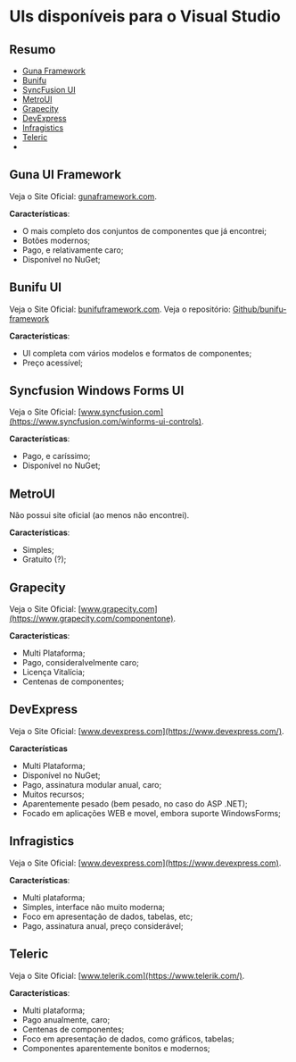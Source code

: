 # UIs disponíveis para o Visual Studio

## Resumo

- [Guna Framework](#guna)
- [Bunifu](#bunifu)
- [SyncFusion UI](#syncfusion)
- [MetroUI](#metroui)
- [Grapecity](#grapecity)
- [DevExpress](#devexpress)
- [Infragistics](#infragistics)
- [Teleric](#teleric)
- 

<div id='guna'/>

## Guna UI Framework

Veja o Site Oficial: [gunaframework.com](https://gunaframework.com/).

**Características**:

- O mais completo dos conjuntos de componentes que já encontrei;
- Botões modernos;
- Pago, e relativamente caro;
- Disponível no NuGet;


<div id='bunifu'/>

## Bunifu UI

Veja o Site Oficial: [bunifuframework.com](https://bunifuframework.com/).
Veja o repositório: [Github/bunifu-framework](https://github.com/bunifu-framework/)

**Características**:

- UI completa com vários modelos e formatos de componentes;
- Preço acessível;

<div id='syncfusion'/>

## Syncfusion Windows Forms UI

Veja o Site Oficial: [www.syncfusion.com](https://www.syncfusion.com/winforms-ui-controls).

**Características**:

- Pago, e caríssimo;
- Disponível no NuGet;


<div id='metroui'/>

## MetroUI

Não possui site oficial (ao menos não encontrei).

**Características**:

- Simples;
- Gratuito (?);


<div id='grapecity'/>

## Grapecity

Veja o Site Oficial: [www.grapecity.com](https://www.grapecity.com/componentone).

**Características**:

- Multi Plataforma;
- Pago, consideralvelmente caro;
- Licença Vitalícia;
- Centenas de componentes;


<div id='devexpress'/>

## DevExpress

Veja o Site Oficial: [www.devexpress.com](https://www.devexpress.com/).

**Características**

- Multi Plataforma;
- Disponível no NuGet;
- Pago, assinatura modular anual, caro;
- Muitos recursos;
- Aparentemente pesado (bem pesado, no caso do ASP .NET);
- Focado em aplicações WEB e movel, embora suporte WindowsForms;


<div id='infragistics'/>

## Infragistics

Veja o Site Oficial: [www.devexpress.com](https://www.devexpress.com).

**Características**:

- Multi plataforma;
- Simples, interface não muito moderna;
- Foco em apresentação de dados, tabelas, etc;
- Pago, assinatura anual, preço considerável;


<div id='teleric'/>

## Teleric

Veja o Site Oficial: [www.telerik.com](https://www.telerik.com/).

**Características**:

- Multi plataforma;
- Pago anualmente, caro;
- Centenas de componentes;
- Foco em apresentação de dados, como gráficos, tabelas;
- Componentes aparentemente bonitos e modernos;

